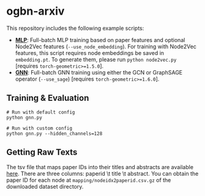 # ogbn-arxiv

This repository includes the following example scripts:

* **[MLP](https://github.com/snap-stanford/ogb/blob/master/examples/nodeproppred/arxiv/mlp.py)**: Full-batch MLP training based on paper features and optional Node2Vec features (`--use_node_embedding`). For training with Node2Vec features, this script requires node embeddings be saved in `embedding.pt`. To generate them, please run `python node2vec.py` [requires `torch-geometric>=1.5.0`].
* **[GNN](https://github.com/snap-stanford/ogb/blob/master/examples/nodeproppred/arxiv/gnn.py)**: Full-batch GNN training using either the GCN or GraphSAGE operator (`--use_sage`) [requires `torch-geometric>=1.6.0`].

## Training & Evaluation

```
# Run with default config
python gnn.py

# Run with custom config
python gnn.py --hidden_channels=128
```

## Getting Raw Texts

The tsv file that maps paper IDs into their titles and abstracts are available [here](https://snap.stanford.edu/ogb/data/misc/ogbn_arxiv/titleabs.tsv.gz).
There are three columns: paperid \t title \t abstract.
You can obtain the paper ID for each node at `mapping/nodeidx2paperid.csv.gz` of the downloaded dataset directory.
